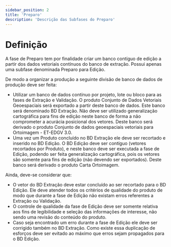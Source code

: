 ```yaml
---
sidebar_position: 2
title: 'Preparo'
description: 'Descrição das Subfases do Preparo'
---
```


# Definição

A fase de Preparo tem por finalidade criar um banco contíguo de edição a partir dos dados vetoriais contínuos do banco de extração. Possui apenas uma subfase denominada Preparo para Edição.

De modo a organizar a produção a seguinte divisão de banco de dados de produção deve ser feita:

* Utilizar um banco de dados contínuo por projeto, lote ou bloco para as fases de Extração e Validação. O produto Conjunto de Dados Vetoriais Geoespaciais será exportado a partir deste banco de dados. Este banco será denominado BD Extração. Não deve ser utilizado generalização cartográfica para fins de edição neste banco de forma a não comprometer a acurácia posicional dos vetores. Deste banco será derivado o produto Conjunto de dados geoespaciais vetoriais para Ortoimagem - ET-EDGV 3.0.
* Uma vez um Produto concluído no BD Extração ele deve ser recortado e inserido no BD Edição. O BD Edição deve ser contíguo (vetores recortados por Produto), e neste banco deve ser executada a fase de Edição, podendo ser feita generalização cartográfica, pois os vetores são somente para fins de edição (não devendo ser exportados). Deste banco será derivado o produto Carta Ortoimagem.

Ainda, deve-se considerar que:

* O vetor do BD Extração deve estar concluído ao ser recortado para o BD Edição. Ele deve atender todos os critérios de qualidade do produto de modo que durante a fase de Edição não existam erros referentes a Extração ou Validação.
* O controle de qualidade da fase de Edição deve ser somente relativa aos fins de legibilidade e seleção das informações de interesse, não sendo uma revisão do conteúdo do produto. 
* Caso seja encontrado um erro durante a fase de Edição ele deve ser corrigido também no BD Extração. Como existe essa duplicação de esforços deve ser evitado ao máximo que erros sejam propagados para o BD Edição.